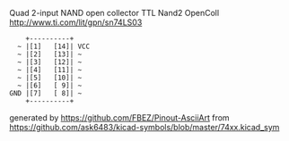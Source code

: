 Quad 2-input NAND open collector
TTL Nand2 OpenColl
http://www.ti.com/lit/gpn/sn74LS03


	    +----------+
	  ~ |[1]   [14]| VCC
	  ~ |[2]   [13]| ~
	  ~ |[3]   [12]| ~
	  ~ |[4]   [11]| ~
	  ~ |[5]   [10]| ~
	  ~ |[6]   [ 9]| ~
	GND |[7]   [ 8]| ~
	    +----------+


generated by https://github.com/FBEZ/Pinout-AsciiArt from https://github.com/ask6483/kicad-symbols/blob/master/74xx.kicad_sym